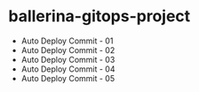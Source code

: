 # ballerina-gitops-project
- Auto Deploy Commit - 01
- Auto Deploy Commit - 02
- Auto Deploy Commit - 03
- Auto Deploy Commit - 04
- Auto Deploy Commit - 05
